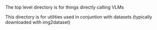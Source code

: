 The top level directory is for things directly calling VLMs

This directory is for utilities used in conjuntion with datasets
(typically downloaded with img2dataset)
